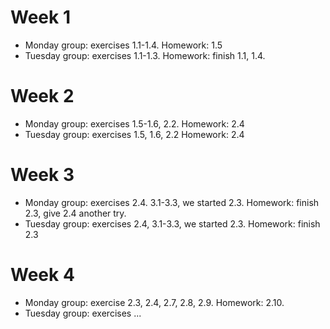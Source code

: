 # Week 1
* Monday group: exercises 1.1-1.4. Homework: 1.5
* Tuesday group: exercises 1.1-1.3. Homework: finish 1.1, 1.4.
# Week 2
* Monday group: exercises 1.5-1.6, 2.2. Homework: 2.4
* Tuesday group: exercises 1.5, 1.6, 2.2 Homework: 2.4
# Week 3
* Monday group: exercises 2.4. 3.1-3.3, we started 2.3. Homework: finish 2.3, give 2.4 another try.
* Tuesday group: exercises 2.4, 3.1-3.3, we started 2.3. Homework: finish 2.3
# Week 4
* Monday group: exercise 2.3, 2.4, 2.7, 2.8, 2.9. Homework: 2.10.
* Tuesday group: exercises ...